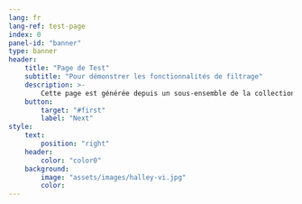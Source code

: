 ```yaml
---
lang: fr
lang-ref: test-page
index: 0
panel-id: "banner"
type: banner
header:
    title: "Page de Test"
    subtitle: "Pour démonstrer les fonctionnalités de filtrage"
    description: >-
        Cette page est générée depuis un sous-ensemble de la collection "home".<br/><br/>Cela permet d'organiser les collections volumineuses en fonction de la page sur laquelle le contenu est finalement affiché.
    button:
        target: "#first"
        label: "Next"
style:
    text:
        position: "right"
    header:
        color: "color0"
    background:
        image: "assets/images/halley-vi.jpg"
        color:
---
```

